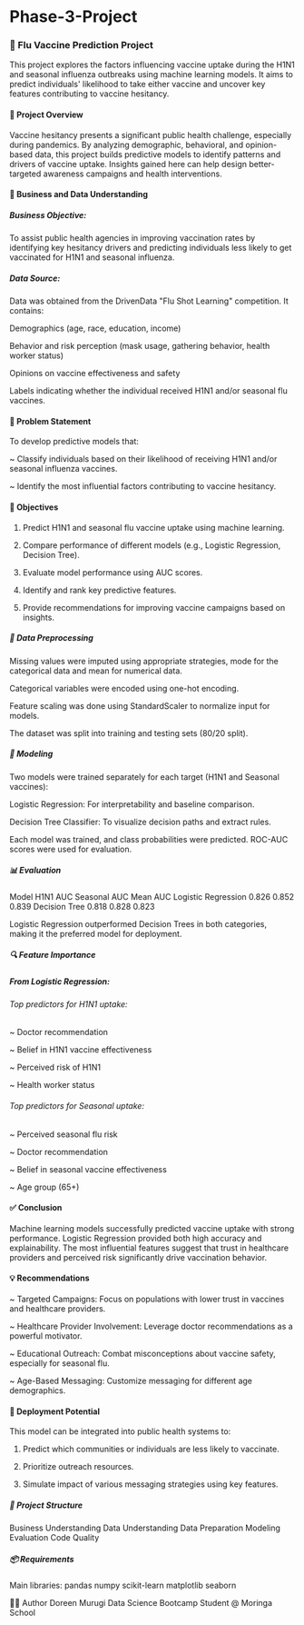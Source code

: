# Phase-3-Project
### 🧬 Flu Vaccine Prediction Project
This project explores the factors influencing vaccine uptake during the H1N1 and seasonal influenza outbreaks using machine learning models. It aims to predict individuals' likelihood to take either vaccine and uncover key features contributing to vaccine hesitancy.

#### 📌 Project Overview
Vaccine hesitancy presents a significant public health challenge, especially during pandemics. By analyzing demographic, behavioral, and opinion-based data, this project builds predictive models to identify patterns and drivers of vaccine uptake. Insights gained here can help design better-targeted awareness campaigns and health interventions.

#### 🧠 Business and Data Understanding
##### Business Objective:
To assist public health agencies in improving vaccination rates by identifying key hesitancy drivers and predicting individuals less likely to get vaccinated for H1N1 and seasonal influenza.

##### Data Source:
Data was obtained from the DrivenData "Flu Shot Learning" competition. It contains:

Demographics (age, race, education, income)

Behavior and risk perception (mask usage, gathering behavior, health worker status)

Opinions on vaccine effectiveness and safety

Labels indicating whether the individual received H1N1 and/or seasonal flu vaccines.

#### 🧮 Problem Statement
To develop predictive models that:

~ Classify individuals based on their likelihood of receiving H1N1 and/or seasonal influenza vaccines.

~ Identify the most influential factors contributing to vaccine hesitancy.

#### 🎯 Objectives
1. Predict H1N1 and seasonal flu vaccine uptake using machine learning.

2. Compare performance of different models (e.g., Logistic Regression, Decision Tree).

3. Evaluate model performance using AUC scores.

4. Identify and rank key predictive features.

5. Provide recommendations for improving vaccine campaigns based on insights.

##### 🧹 Data Preprocessing
Missing values were imputed using appropriate strategies, mode for the categorical data and mean for numerical data.

Categorical variables were encoded using one-hot encoding.

Feature scaling was done using StandardScaler to normalize input for models.

The dataset was split into training and testing sets (80/20 split).

##### 🧪 Modeling
Two models were trained separately for each target (H1N1 and Seasonal vaccines):

Logistic Regression: For interpretability and baseline comparison.

Decision Tree Classifier: To visualize decision paths and extract rules.

Each model was trained, and class probabilities were predicted. ROC-AUC scores were used for evaluation.

##### 📊 Evaluation
Model	H1N1 AUC	Seasonal AUC	Mean AUC
Logistic Regression	0.826	0.852	0.839
Decision Tree	0.818	0.828	0.823

Logistic Regression outperformed Decision Trees in both categories, making it the preferred model for deployment.

##### 🔍 Feature Importance
##### From Logistic Regression:

###### Top predictors for H1N1 uptake:

~ Doctor recommendation

~ Belief in H1N1 vaccine effectiveness

~ Perceived risk of H1N1

~ Health worker status

###### Top predictors for Seasonal uptake:

~ Perceived seasonal flu risk

~ Doctor recommendation

~ Belief in seasonal vaccine effectiveness

~ Age group (65+)

#### ✅ Conclusion
Machine learning models successfully predicted vaccine uptake with strong performance. Logistic Regression provided both high accuracy and explainability. The most influential features suggest that trust in healthcare providers and perceived risk significantly drive vaccination behavior.

#### 💡 Recommendations
~ Targeted Campaigns: Focus on populations with lower trust in vaccines and healthcare providers.

~ Healthcare Provider Involvement: Leverage doctor recommendations as a powerful motivator.

~ Educational Outreach: Combat misconceptions about vaccine safety, especially for seasonal flu.

~ Age-Based Messaging: Customize messaging for different age demographics.

#### 🚀 Deployment Potential
This model can be integrated into public health systems to:

1. Predict which communities or individuals are less likely to vaccinate.

2. Prioritize outreach resources.

3. Simulate impact of various messaging strategies using key features.

##### 📂 Project Structure
Business Understanding
Data Understanding
Data Preparation
Modeling
Evaluation
Code Quality

##### 📦 Requirements
Main libraries:
pandas
numpy
scikit-learn
matplotlib
seaborn


🙋‍♀️ Author
Doreen Murugi
Data Science Bootcamp Student @ Moringa School


